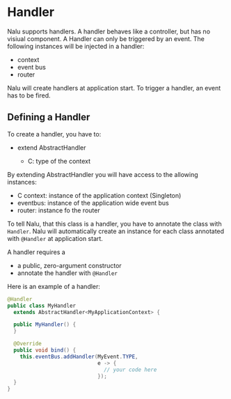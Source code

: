 # Handler
Nalu supports handlers. A handler behaves like a controller, but has no visiual component. A Handler can only be triggered by an event. The following instances will be injected in a handler:

* context
* event bus
* router

Nalu will create handlers at application start. To trigger a handler, an event has to be fired.

## Defining a Handler
To create a handler, you have to:

* extend AbstractHandler<C>
   - C: type of the context

By extending AbstractHandler you will have access to the allowing instances:

* C context: instance of the application context (Singleton)
* eventbus: instance of the application wide event bus
* router: instance fo the router

To tell Nalu, that this class is a handler, you have to annotate the class with `Handler`. Nalu will automatically create an instance for each class annotated with `@Handler` at application start.

A handler requires a

* a public, zero-argument constructor
* annotate the handler with `@Handler`

Here is an example of a handler:
```Java
@Handler
public class MyHandler
  extends AbstractHandler<MyApplicationContext> {

  public MyHandler() {
  }

  @Override
  public void bind() {
    this.eventBus.addHandler(MyEvent.TYPE,
                             e -> {
                               // your code here
                             });
  }
}
```
